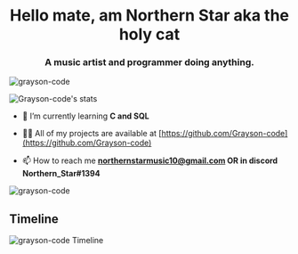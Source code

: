 <h1 align="center">Hello mate, am Northern Star aka the holy cat</h1>
<h3 align="center">A music artist and programmer doing anything.</h3>
<p align="left"> <img src="https://komarev.com/ghpvc/?username=grayson-code&label=Profile%20views&color=0e75b6&style=flat" alt="grayson-code" /> </p>

<!-- <p align="left"> <a href="https://github.com/ryo-ma/github-profile-trophy"><img src="https://github-profile-trophy.vercel.app/?username=grayson-code" alt="grayson-code" /></a> </p> -->

![Grayson-code's stats](https://github-readme-stats.vercel.app/api?username=Grayson-code&theme=tokyonight)


- 🌱 I’m currently learning **C and SQL**

- 👨‍💻 All of my projects are available at [https://github.com/Grayson-code](https://github.com/Grayson-code)

- 📫 How to reach me **northernstarmusic10@gmail.com OR in discord Northern_Star#1394**



<p align="right">
 <p>
   <img align="center" src="https://github-readme-stats.vercel.app/api/top-langs?username=grayson-code&show_icons=true&locale=en&layout=compact&theme=tokyonight" alt="grayson-code" />  </p>
</p>
<div>
<!-- <h2> Current Project </h2>
<img align="left" src="https://github-readme-stats.vercel.app/api/pin/?username=Grayson-code&repo=greetings-bot&theme=tokyonight" alt="grayson-code Current project"/>
</div> -->
<h2> Timeline </h2>
<img align="left" src="https://github-readme-stats.vercel.app/api/wakatime?username=graysoncode&theme=tokyonight" alt="grayson-code Timeline"/>


